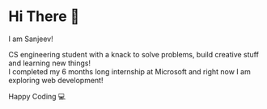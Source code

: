# Hi There 👋  

I am Sanjeev!  
  
CS engineering student with a knack to solve problems, build creative stuff and learning new things!  
I completed my 6 months long internship at Microsoft and right now I am exploring web development!   

Happy Coding 💻
